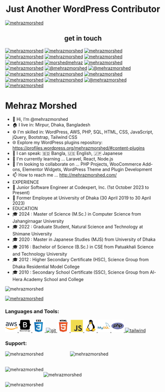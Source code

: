 <h1 align="center">Just Another WordPress Contributor</h1>

<p align="left"> <a href="https://github.com/ryo-ma/github-profile-trophy"><img src="https://github-profile-trophy.vercel.app/?username=mehrazmorshed" alt="mehrazmorshed" /></a> </p>




<h2 align="center">get in touch</h2>
<p align="left">
<a href="https://codepen.io/mehrazmorshed" target="blank"><img align="center" src="https://raw.githubusercontent.com/rahuldkjain/github-profile-readme-generator/master/src/images/icons/Social/codepen.svg" alt="mehrazmorshed" height="30" width="40" /></a>
<a href="https://dev.to/mehrazmorshed" target="blank"><img align="center" src="https://raw.githubusercontent.com/rahuldkjain/github-profile-readme-generator/master/src/images/icons/Social/devto.svg" alt="mehrazmorshed" height="30" width="40" /></a>
<a href="https://twitter.com/mehrazmorshed" target="blank"><img align="center" src="https://raw.githubusercontent.com/rahuldkjain/github-profile-readme-generator/master/src/images/icons/Social/twitter.svg" alt="mehrazmorshed" height="30" width="40" /></a>
<a href="https://linkedin.com/in/mehrazmorshed" target="blank"><img align="center" src="https://raw.githubusercontent.com/rahuldkjain/github-profile-readme-generator/master/src/images/icons/Social/linked-in-alt.svg" alt="mehrazmorshed" height="30" width="40" /></a>
<a href="https://codesandbox.com/mehrazmorshed" target="blank"><img align="center" src="https://raw.githubusercontent.com/rahuldkjain/github-profile-readme-generator/master/src/images/icons/Social/codesandbox.svg" alt="mehrazmorshed" height="30" width="40" /></a>
<a href="https://kaggle.com/mehrazmorshed" target="blank"><img align="center" src="https://raw.githubusercontent.com/rahuldkjain/github-profile-readme-generator/master/src/images/icons/Social/kaggle.svg" alt="mehrazmorshed" height="30" width="40" /></a>
<a href="https://fb.com/mehrazmorshed" target="blank"><img align="center" src="https://raw.githubusercontent.com/rahuldkjain/github-profile-readme-generator/master/src/images/icons/Social/facebook.svg" alt="mehrazmorshed" height="30" width="40" /></a>
<a href="https://instagram.com/morshedmehraz" target="blank"><img align="center" src="https://raw.githubusercontent.com/rahuldkjain/github-profile-readme-generator/master/src/images/icons/Social/instagram.svg" alt="morshedmehraz" height="30" width="40" /></a>
<a href="https://dribbble.com/mehrazmorshed" target="blank"><img align="center" src="https://raw.githubusercontent.com/rahuldkjain/github-profile-readme-generator/master/src/images/icons/Social/dribbble.svg" alt="mehrazmorshed" height="30" width="40" /></a>
<a href="https://www.behance.net/mehrazmorshed" target="blank"><img align="center" src="https://raw.githubusercontent.com/rahuldkjain/github-profile-readme-generator/master/src/images/icons/Social/behance.svg" alt="mehrazmorshed" height="30" width="40" /></a>
<a href="https://hashnode.com/@mehrazmorshed" target="blank"><img align="center" src="https://raw.githubusercontent.com/rahuldkjain/github-profile-readme-generator/master/src/images/icons/Social/hashnode.svg" alt="@mehrazmorshed" height="30" width="40" /></a>
<a href="https://medium.com/@mehrazmorshed" target="blank"><img align="center" src="https://raw.githubusercontent.com/rahuldkjain/github-profile-readme-generator/master/src/images/icons/Social/medium.svg" alt="@mehrazmorshed" height="30" width="40" /></a>
<a href="https://www.youtube.com/c/mehrazmorshed" target="blank"><img align="center" src="https://raw.githubusercontent.com/rahuldkjain/github-profile-readme-generator/master/src/images/icons/Social/youtube.svg" alt="mehrazmorshed" height="30" width="40" /></a>
<a href="https://www.codechef.com/users/mehrazmorshed" target="blank"><img align="center" src="https://cdn.jsdelivr.net/npm/simple-icons@3.1.0/icons/codechef.svg" alt="mehrazmorshed" height="30" width="40" /></a>
<a href="https://www.hackerrank.com/mehrazmorshed" target="blank"><img align="center" src="https://raw.githubusercontent.com/rahuldkjain/github-profile-readme-generator/master/src/images/icons/Social/hackerrank.svg" alt="mehrazmorshed" height="30" width="40" /></a>
<a href="https://codeforces.com/profile/mehrazmorshed" target="blank"><img align="center" src="https://raw.githubusercontent.com/rahuldkjain/github-profile-readme-generator/master/src/images/icons/Social/codeforces.svg" alt="mehrazmorshed" height="30" width="40" /></a>
<a href="https://www.leetcode.com/mehrazmorshed" target="blank"><img align="center" src="https://raw.githubusercontent.com/rahuldkjain/github-profile-readme-generator/master/src/images/icons/Social/leet-code.svg" alt="mehrazmorshed" height="30" width="40" /></a>
<a href="https://www.hackerearth.com/@mehrazmorshed" target="blank"><img align="center" src="https://raw.githubusercontent.com/rahuldkjain/github-profile-readme-generator/master/src/images/icons/Social/hackerearth.svg" alt="@mehrazmorshed" height="30" width="40" /></a>
<a href="https://www.topcoder.com/members/mehrazmorshed" target="blank"><img align="center" src="https://raw.githubusercontent.com/rahuldkjain/github-profile-readme-generator/master/src/images/icons/Social/topcoder.svg" alt="mehrazmorshed" height="30" width="40" /></a>
</p>








# Mehraz Morshed
- 👋 Hi, I’m @mehrazmorshed
- 🏠 I live in: Mirpur, Dhaka, Bangladesh
- ⚙️ I'm skilled in: WordPress, AWS, PHP, SQL, HTML, CSS, JavaScript, jQuery, Bootstrap, Tailwind CSS
- 🌐 Explore my WordPress plugins repository: https://profiles.wordpress.org/mehrazmorshed/#content-plugins
- 👀 I can speak: 🇧🇩 Bangla, 🇺🇸 English, 🇯🇵 Japanese
- 🌱 I'm currently learning ... Laravel, React, Node.js
- 💞️ I'm looking to collaborate on ... PHP Projects, WooCommerce Add-ons, Elementor Widgets, WordPress Theme and Plugin Development
- 📫 How to reach me ... http://mehrazmorshed.com/
- EXPERIENCE
- 💼 Junior Software Engineer at Codexpert, Inc. (1st October 2023 to Present)
- 💼 Former Employee at University of Dhaka (30 April 2019 to 30 April 2023)
- EDUCATION
- 🎓 2024 : Master of Science (M.Sc.) in Computer Science from Jahangirnagar University
- 🎓 2022 : Graduate Student, Natural Science and Technology at Shimane University
- 🎓 2020 : Master in Japanese Studies (MJS) from University of Dhaka
- 🎓 2016 : Bachelor of Science (B.Sc.) in CSE from Patuakhali Science and Technology University
- 🎓 2012 : Higher Secondary Certificate (HSC), Science Group from Dhaka Residential Model College
- 🎓 2010 : Secondary School Certificate (SSC), Science Group from Al-Hera Academy School and College

<!---
mehrazmorshed/mehrazmorshed is a ✨ special ✨ repository because its `README.md` (this file) appears on your GitHub profile.
You can click the Preview link to take a look at your changes.
--->


<p align="left"> <img src="https://komarev.com/ghpvc/?username=mehrazmorshed&label=Profile%20views&color=0e75b6&style=flat" alt="mehrazmorshed" /> </p>

<p align="left"> <a href="https://twitter.com/mehrazmorshed" target="blank"><img src="https://img.shields.io/twitter/follow/mehrazmorshed?logo=twitter&style=for-the-badge" alt="mehrazmorshed" /></a> </p>




<h3 align="left">Languages and Tools:</h3>
<p align="left"> <a href="https://aws.amazon.com" target="_blank" rel="noreferrer"> <img src="https://raw.githubusercontent.com/devicons/devicon/master/icons/amazonwebservices/amazonwebservices-original-wordmark.svg" alt="aws" width="40" height="40"/> </a> <a href="https://getbootstrap.com" target="_blank" rel="noreferrer"> <img src="https://raw.githubusercontent.com/devicons/devicon/master/icons/bootstrap/bootstrap-plain-wordmark.svg" alt="bootstrap" width="40" height="40"/> </a> <a href="https://www.w3schools.com/css/" target="_blank" rel="noreferrer"> <img src="https://raw.githubusercontent.com/devicons/devicon/master/icons/css3/css3-original-wordmark.svg" alt="css3" width="40" height="40"/> </a> <a href="https://git-scm.com/" target="_blank" rel="noreferrer"> <img src="https://www.vectorlogo.zone/logos/git-scm/git-scm-icon.svg" alt="git" width="40" height="40"/> </a> <a href="https://www.w3.org/html/" target="_blank" rel="noreferrer"> <img src="https://raw.githubusercontent.com/devicons/devicon/master/icons/html5/html5-original-wordmark.svg" alt="html5" width="40" height="40"/> </a> <a href="https://developer.mozilla.org/en-US/docs/Web/JavaScript" target="_blank" rel="noreferrer"> <img src="https://raw.githubusercontent.com/devicons/devicon/master/icons/javascript/javascript-original.svg" alt="javascript" width="40" height="40"/> </a> <a href="https://www.linux.org/" target="_blank" rel="noreferrer"> <img src="https://raw.githubusercontent.com/devicons/devicon/master/icons/linux/linux-original.svg" alt="linux" width="40" height="40"/> </a> <a href="https://www.mysql.com/" target="_blank" rel="noreferrer"> <img src="https://raw.githubusercontent.com/devicons/devicon/master/icons/mysql/mysql-original-wordmark.svg" alt="mysql" width="40" height="40"/> </a> <a href="https://www.php.net" target="_blank" rel="noreferrer"> <img src="https://raw.githubusercontent.com/devicons/devicon/master/icons/php/php-original.svg" alt="php" width="40" height="40"/> </a> <a href="https://tailwindcss.com/" target="_blank" rel="noreferrer"> <img src="https://www.vectorlogo.zone/logos/tailwindcss/tailwindcss-icon.svg" alt="tailwind" width="40" height="40"/> </a> </p>

<h3 align="left">Support:</h3>
<p>
  <a href="https://www.buymeacoffee.com/mehrazmorshed"> <img align="left" src="https://cdn.buymeacoffee.com/buttons/v2/default-yellow.png" height="50" width="210" alt="mehrazmorshed" /></a>
  <a href="https://ko-fi.com/mehrazmorshed"> <img align="left" src="https://cdn.ko-fi.com/cdn/kofi3.png?v=3" height="50" width="210" alt="mehrazmorshed" /></a>
</p>

<br><br>

<p><img align="left" src="https://github-readme-stats.vercel.app/api/top-langs?username=mehrazmorshed&show_icons=true&locale=en&layout=compact" alt="mehrazmorshed" /></p>

<p>&nbsp;<img align="center" src="https://github-readme-stats.vercel.app/api?username=mehrazmorshed&show_icons=true&locale=en" alt="mehrazmorshed" /></p>

<p><img align="center" src="https://github-readme-streak-stats.herokuapp.com/?user=mehrazmorshed&" alt="mehrazmorshed" /></p>






